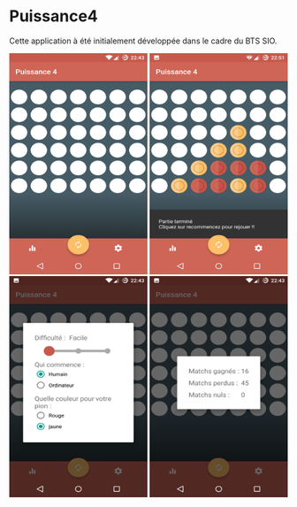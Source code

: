 # Puissance4
Cette application à été initialement développée dans le cadre du BTS SIO.

<p>
  <img src="p4-main.png" height="400" width="250">
  <img src="p4-game.png" height="400" width="250">
  <img src="p4-settings.png" height="400" width="250">
  <img src="p4-analytics.png" height="400" width="250">
</p>
